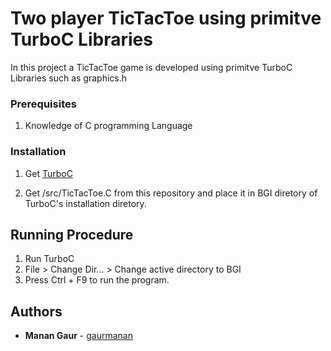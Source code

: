 # Two player TicTacToe using primitve TurboC Libraries

In this project a TicTacToe game is developed using primitve TurboC Libraries such as graphics.h

### Prerequisites

1) Knowledge of C programming Language

### Installation

1) Get [TurboC](http://www.developerinsider.in/turbocpp/)

2) Get /src/TicTacToe.C from this repository and place it in BGI diretory of TurboC's installation diretory.

## Running Procedure

1) Run TurboC
2) File > Change Dir... > Change active directory to BGI
3) Press Ctrl + F9 to run the program.

## Authors

* **Manan Gaur** - [gaurmanan](https://github.com/gaurmanan)
